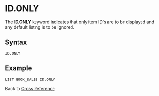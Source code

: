 # ID.ONLY  

<PageHeader />

The **ID.ONLY** keyword indicates that only item ID's are to be displayed and any default listing is to be ignored.

## Syntax

```
ID.ONLY
```

## Example

```
LIST BOOK_SALES ID.ONLY
```

Back to [Cross Reference](./../README.md)

<PageFooter />
